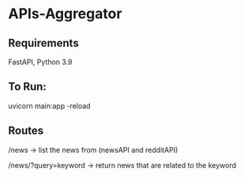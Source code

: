 # APIs-Aggregator

## Requirements
FastAPI, Python 3.9

## To Run:
uvicorn main:app -reload

## Routes
/news
-> list the news from (newsAPI and redditAPI)

/news/?query=keyword
-> return news that are related to the keyword
